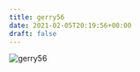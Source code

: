 ```yaml
---
title: gerry56
date: 2021-02-05T20:19:56+00:00
draft: false
---
```


![gerry56](/images/2019-12.JPG)

